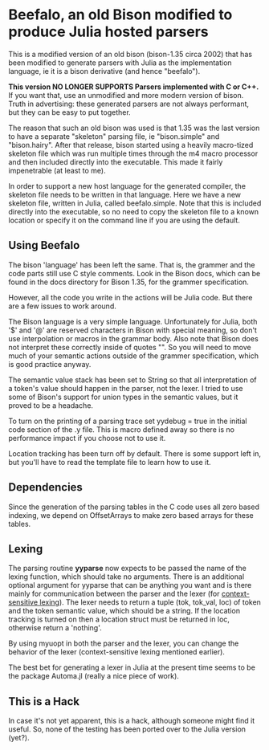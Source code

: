 # Beefalo, an old Bison modified to produce Julia hosted parsers

This is a modified version of an old bison (bison-1.35 circa 2002)
that has been modified to generate parsers with Julia as the
implementation language, ie it is a bison derivative (and hence
"beefalo").

**This version NO LONGER SUPPORTS Parsers implemented with C or C++.**
If you want that, use an unmodified and more modern
version of bison. Truth in advertising: these generated parsers are
not always performant, but they can be easy to put together.

The reason that such an old bison was used is that 1.35 was the last
version to have a separate "skeleton" parsing file, ie "bison.simple"
and "bison.hairy". After that release, bison started using a heavily
macro-tized skeleton file which was run multiple times through the m4
macro processor and then included directly into the executable.  This
made it fairly impenetrable (at least to me).

In order to support a new host language for the generated compiler,
the skeleton file needs to be written in that language. Here we have a
new skeleton file, written in Julia, called beefalo.simple. Note that
this is included directly into the executable, so no need to copy the
skeleton file to a known location or specify it on the command line if
you are using the default.

## Using Beefalo

The bison 'language' has been left the same.  That is, the grammer and
the code parts still use C style comments.  Look in the Bison docs,
which can be found in the docs directory for Bison 1.35, for the
grammer specification.

However, all the code you write in the actions will be Julia code.
But there are a few issues to work around.

The Bison language is a very simple language.  Unfortunately for
Julia, both '$' and '@' are reserved characters in Bison with special
meaning, so don't use interpolation or macros in the grammar body.
Also note that Bison does not interpret these correctly inside of
quotes "".  So you will need to move much of your semantic actions
outside of the grammer specification, which is good practice anyway.

The semantic value stack has been set to String so that all interpretation
of a token's value should happen in the parser, not the lexer. I tried
to use some of Bison's support for union types in the semantic values,
but it proved to be a headache.

To turn on the printing of a parsing trace set yydebug = true in
the initial code section of the .y file.  This is macro defined away
so there is no performance impact if you choose not to use it.

Location tracking has been turn off by default. There is some support
left in, but you'll have to read the template file to learn how to
use it.

## Dependencies
Since the generation of the parsing tables in the C code uses all zero
based indexing, we depend on OffsetArrays to make zero based arrays
for these tables.

## Lexing

The parsing routine **yyparse** now expects to be passed the name of
the lexing function, which should take no arguments.  There is an
additional optional argument for yyparse that can be anything you want
and is there mainly for communication between the parser and the lexer
(for [context-sensitive lexing](https://en.wikipedia.org/wiki/Lexical_analysis#Context-sensitive_lexing)).
The lexer needs to return a tuple (tok, tok_val, loc) of token and the
token semantic value, which should be a string. If the location
tracking is turned on then a location struct must be returned in loc,
otherwise return a 'nothing'.

By using myuopt in both the parser and the lexer, you can change the
behavior of the lexer (context-sensitive lexing mentioned earlier).

The best bet for generating a lexer in Julia at the present time seems to
be the package Automa.jl (really a nice piece of work).

## This is a Hack
In case it's not yet apparent, this is a hack, although someone might
find it useful.  So, none of the testing has been ported over to the
Julia version (yet?).

